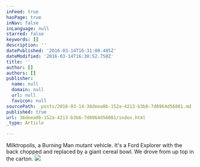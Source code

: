 ```yaml
---
inFeed: true
hasPage: true
inNav: false
inLanguage: null
starred: false
keywords: []
description: ''
datePublished: '2016-03-14T16:31:00.485Z'
dateModified: '2016-03-14T16:30:52.750Z'
title: ''
author: []
authors: []
publisher:
  name: null
  domain: null
  url: null
  favicon: null
sourcePath: _posts/2016-03-14-36deea0b-152a-4213-b3b6-7d6964d56081.md
published: true
url: 36deea0b-152a-4213-b3b6-7d6964d56081/index.html
_type: Article

---
```

Milktropolis, a Burning Man mutant vehicle. It's a Ford Explorer with the back chopped and replaced by a giant cereal bowl. We drove from up top in the carton.
![](https://the-grid-user-content.s3-us-west-2.amazonaws.com/cf6fd830-ba6d-4e4b-8943-ff08b372a527.jpg)